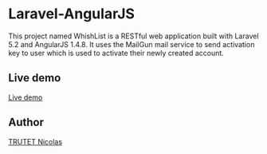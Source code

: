 # Laravel-AngularJS
This project named WhishList is a RESTful web application built with Laravel 5.2 and AngularJS 1.4.8. It uses the MailGun mail service to send activation key to user which is used to activate their newly created account.


## Live demo

<a href="http://nicolastrutet.com/demos/whishlist/public/">Live demo</a>


## Author

<a href="http://www.nicolastrutet.com/">TRUTET Nicolas</a>

